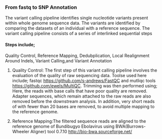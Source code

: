 ### From fastq to SNP Annotation
The variant calling pipeline identifies single nucleotide variants present within whole genome sequence data. The variants are identified by comparing the datasets of an individual with a reference sequence. The variant calling pipeline consists of a series of interlinked sequential steps
#### Steps include;
Quality Control,
Reference Mapping,
Dedubplication,
Local Realignment Around Indels, 
Variant Calling,and
Variant Annotation

1. Quality Control: The first step of this variant calling pipeline involves the evaluation of the quality of raw sequencing data. Toolse used here include; fastqc https://github.com/s-andrews/FastQC and mutliqc tools https://github.com/ewels/MultiQC. Trimming was then performed using; Here, the reads with base calls that have poor quality are removed. Adapter sequences, which remain attached to the raw reads are also removed before the downstream analysis. In addition, very short reads of with fewer than 20 bases are removed, to avoid multiple mapping to the reference genome.

2. Reference Mapping:The filtered sequence reads are aligned to the reference genome of Bundibugyo Ebolavirus using BWA(Burrows-Wheeler Aligner) tool 0.7.10 http://bio-bwa.sourceforge.net/
